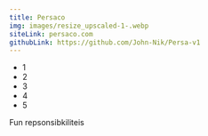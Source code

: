 ```yaml
---
title: Persaco
img: images/resize_upscaled-1-.webp
siteLink: persaco.com
githubLink: https://github.com/John-Nik/Persa-v1
---
```

* 1
* 2
* 3
* 4
* 5

Fun repsonsibkiliteis
